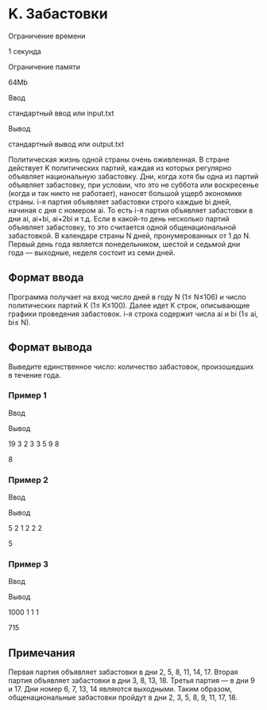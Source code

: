 K. Забастовки
=============

Ограничение времени

1 секунда

Ограничение памяти

64Mb

Ввод

стандартный ввод или input.txt

Вывод

стандартный вывод или output.txt

Политическая жизнь одной страны очень оживленная. В стране действует K политических партий, каждая из которых регулярно объявляет национальную забастовку. Дни, когда хотя бы одна из партий объявляет забастовку, при условии, что это не суббота или воскресенье (когда и так никто не работает), наносят большой ущерб экономике страны. i\-я партия объявляет забастовки строго каждые bi дней, начиная с дня с номером ai. То есть i\-я партия объявляет забастовки в дни ai, ai+bi, ai+2bi и т.д. Если в какой-то день несколько партий объявляет забастовку, то это считается одной общенациональной забастовкой. В календаре страны N дней, пронумерованных от 1 до N. Первый день года является понедельником, шестой и седьмой дни года — выходные, неделя состоит из семи дней.

Формат ввода
------------

Программа получает на вход число дней в году N (1≤ N≤106) и число политических партий K (1≤ K≤100). Далее идет K строк, описывающие графики проведения забастовок. i\-я строка содержит числа ai и bi (1≤ ai, bi≤ N).

Формат вывода
-------------

Выведите единственное число: количество забастовок, произошедших в течение года.

### Пример 1

Ввод

Вывод

19 3
2 3
3 5
9 8

8

### Пример 2

Ввод

Вывод

5 2
1 2
2 2

5

### Пример 3

Ввод

Вывод

1000 1
1 1

715

Примечания
----------

Первая партия объявляет забастовки в дни 2, 5, 8, 11, 14, 17. Вторая партия объявляет забастовки в дни 3, 8, 13, 18. Третья партия — в дни 9 и 17. Дни номер 6, 7, 13, 14 являются выходными. Таким образом, общенациональные забастовки пройдут в дни 2, 3, 5, 8, 9, 11, 17, 18.